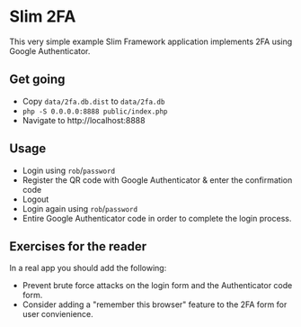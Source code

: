 # Slim 2FA

This very simple example Slim Framework application implements 2FA using Google
Authenticator.


## Get going

* Copy `data/2fa.db.dist` to `data/2fa.db`
* `php -S 0.0.0.0:8888 public/index.php`
* Navigate to http://localhost:8888
  
## Usage

* Login using `rob`/`password`
* Register the QR code with Google Authenticator & enter the confirmation code
* Logout
* Login again using `rob`/`password`
* Entire Google Authenticator code in order to complete the login process.


## Exercises for the reader

In a real app you should add the following:

* Prevent brute force attacks on the login form and the Authenticator code form.
* Consider adding a "remember this browser" feature to the 2FA form for user convienience.
